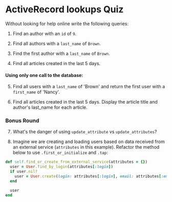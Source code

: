 # ActiveRecord lookups Quiz

Without looking for help online write the following queries:

1. Find an author with an `id` of `9`.

2. Find all authors with a `last_name` of `Brown`.

3. Find the first author with a `last_name` of `Brown`.

4. Find all articles created in the last 5 days.


  #### Using only one call to the database:

  5. Find all users with a `last_name` of 'Brown' and return the first user with a `first_name` of 'Nancy'.

  6. Find all articles created in the last 5 days. Display the article title and author's last_name for each article.


  ### Bonus Round


  7. What's the danger of using `update_attribute` vs `update_attributes`?

  8. Imagine we are creating and loading users based on data received from an external service (`attributes` in this example).
  Refactor the method below to use `.first_or_initialize` and `.tap`:

  ```ruby
  def self.find_or_create_from_external_service(attributes = {})
    user = User.find_by_login(attributes[:login])
    if user.nil?
      user = User.create(login: attributes[:login], email: attributes[:email])
    end

    user
  end
  ```
